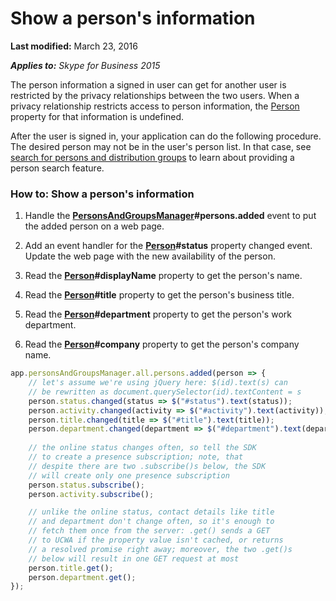 
# Show a person's information

 **Last modified:** March 23, 2016

 _**Applies to:** Skype for Business 2015_

The person information a signed in user can get for another user is restricted by the privacy relationships between the two users. When a privacy relationship restricts access to person information, the [Person](http://technet.microsoft.com/library/10e41c61-92ff-4bb0-a855-61d1ef231833%28Office.14%29.aspx) property for that information is undefined.

After the user is signed in, your application can do the following procedure. The desired person may not be in the user's person list. In that case, see [search for persons and distribution groups](/SearchForPersonsAndGroups.md) to learn about providing a person search feature.

### How to: Show a person's information

1. Handle the **[PersonsAndGroupsManager](http://technet.microsoft.com/library/ce912c52-5bed-47b1-b4e0-ce4328297c87%28Office.14%29.aspx)#persons.added** event to put the added person on a web page.

2. Add an event handler for the  **[Person](http://technet.microsoft.com/library/10e41c61-92ff-4bb0-a855-61d1ef231833%28Office.14%29.aspx)#status** property changed event. Update the web page with the new availability of the person.

3. Read the  **[Person](http://technet.microsoft.com/library/10e41c61-92ff-4bb0-a855-61d1ef231833%28Office.14%29.aspx)#displayName** property to get the person's name.

4. Read the  **[Person](http://technet.microsoft.com/library/10e41c61-92ff-4bb0-a855-61d1ef231833%28Office.14%29.aspx)#title** property to get the person's business title.

5. Read the  **[Person](http://technet.microsoft.com/library/10e41c61-92ff-4bb0-a855-61d1ef231833%28Office.14%29.aspx)#department** property to get the person's work department.

6. Read the  **[Person](http://technet.microsoft.com/library/10e41c61-92ff-4bb0-a855-61d1ef231833%28Office.14%29.aspx)#company** property to get the person's company name.

```js
app.personsAndGroupsManager.all.persons.added(person => {
    // let's assume we're using jQuery here: $(id).text(s) can
    // be rewritten as document.querySelector(id).textContent = s
    person.status.changed(status => $("#status").text(status));
    person.activity.changed(activity => $("#activity").text(activity));
    person.title.changed(title => $("#title").text(title));
    person.department.changed(department => $("#department").text(department));
    
    // the online status changes often, so tell the SDK
    // to create a presence subscription; note, that
    // despite there are two .subscribe()s below, the SDK
    // will create only one presence subscription
    person.status.subscribe();
    person.activity.subscribe();

    // unlike the online status, contact details like title
    // and department don't change often, so it's enough to
    // fetch them once from the server: .get() sends a GET
    // to UCWA if the property value isn't cached, or returns
    // a resolved promise right away; moreover, the two .get()s
    // below will result in one GET request at most
    person.title.get();
    person.department.get();
});

```

